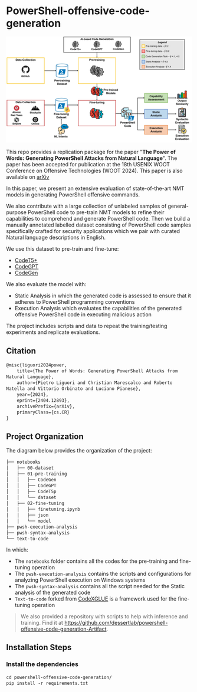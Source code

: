 ﻿

# PowerShell-offensive-code-generation

![Research Study Overview](imagesmd/001.jpg)

This repo provides a replication package for the paper  "**The Power of Words: Generating PowerShell Attacks from Natural Language**". The paper has been accepted for publication at the 18th USENIX WOOT Conference on Offensive Technologies (WOOT 2024). This paper is also available on [arXiv](https://arxiv.org/abs/2404.12893)

In this paper, we present an extensive evaluation of state-of-the-art NMT models in generating PowerShell offensive commands. 

We also contribute with a large collection of unlabeled samples of general-purpose PowerShell code to pre-train NMT models to refine their capabilities to comprehend and generate PowerShell code. Then we build a manually annotated labelled dataset consisting of PowerShell code samples specifically crafted for security applications which we pair with curated Natural language descriptions in English.

We use this dataset to pre-train and fine-tune:

- [CodeT5+](https://huggingface.co/Salesforce/codet5p-220m)
- [CodeGPT](https://huggingface.co/microsoft/CodeGPT-small-py)
- [CodeGen](https://huggingface.co/Salesforce/codegen-350M-mono)

We also evaluate the model with:

- Static Analysis in which the generated code is assessed to ensure that it adheres to PowerShell programming conventions
- Execution Analysis which evaluates the capabilities of the generated offensive PowerShell code in executing malicious action

The project includes scripts and data to repeat the training/testing experiments and replicate evaluations.

## Citation

```
@misc{liguori2024power,
    title={The Power of Words: Generating PowerShell Attacks from Natural Language},
    author={Pietro Liguori and Christian Marescalco and Roberto Natella and Vittorio Orbinato and Luciano Pianese},
    year={2024},
    eprint={2404.12893},
    archivePrefix={arXiv},
    primaryClass={cs.CR}
}
```

## Project Organization

The diagram below provides the organization of the project:

```
├── notebooks
│   ├── 00-dataset
│   ├── 01-pre-training
│   │   ├── CodeGen
│   │   ├── CodeGPT
│   │   ├── CodeT5p
│   │   └── dataset
│   ├── 02-fine-tuning
│   │   ├── finetuning.ipynb
│   │   ├── json
│   │   └── model
├── pwsh-execution-analysis
├── pwsh-syntax-analysis
└── text-to-code
```

In which:

- The `notebooks` folder contains all the codes for the pre-training and fine-tuning operation
- The `pwsh-execution-analysis` contains the scripts and configurations for analyzing PowerShell execution on Windows systems
- The `pwsh-syntax-analysis` contains all the script needed for the Static analysis of the generated code
- `Text-to-code` forked from [CodeXGLUE](https://github.com/microsoft/CodeXGLUE) is a framework used for the fine-tuning operation

> We also provided a repository with scripts to help with inference and training. Find it at https://github.com/dessertlab/powershell-offensive-code-generation-Artifact.

## Installation Steps

### Install the dependencies

```
cd powershell-offensive-code-generation/
pip install -r requirements.txt
```
